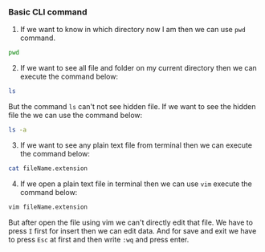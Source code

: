 ### Basic CLI command

1. If we want to know in which directory now I am then we can use `pwd` command.

```sh
pwd
```

2. If we want to see all file and folder on my current directory then we can execute the command below:

```sh
ls
```

But the command `ls` can't not see hidden file. If we want to see the hidden file the we can use the command below:

```sh
ls -a
```

3. If we want to see any plain text file from terminal then we can execute the command below:

```sh
cat fileName.extension
```

4. If we open a plain text file in terminal then we can use `vim` execute the command below:

```sh
vim fileName.extension
```

But after open the file using vim we can't directly edit that file. We have to press `I` first for insert then we can edit data. And for save and exit we have to press `Esc` at first and then write `:wq` and press enter.
